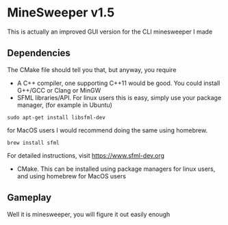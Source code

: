 # MineSweeper v1.5
This is actually an improved GUI version for the CLI minesweeper I made

## Dependencies
The CMake file should tell you that, but anyway, you require
* A C++ compiler, one supporting C++11 would be good. You could install G++/GCC or Clang or MinGW
* SFML libraries/API. For linux users this is easy, simply use your package manager, (for example in Ubuntu)
```shell
sudo apt-get install libsfml-dev
```
for MacOS users I would recommend doing the same using homebrew. 
```shell
brew install sfml
```
For detailed instructions, visit https://www.sfml-dev.org
* CMake. This can be installed using package managers for linux users, and using homebrew for MacOS users

## Gameplay
Well it is minesweeper, you will figure it out easily enough
